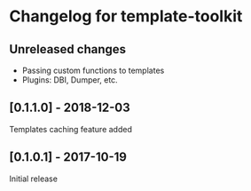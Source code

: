 # Changelog for template-toolkit

## Unreleased changes
* Passing custom functions to templates
* Plugins: DBI, Dumper, etc.

## [0.1.1.0] - 2018-12-03
Templates caching feature added

## [0.1.0.1] - 2017-10-19
Initial release
